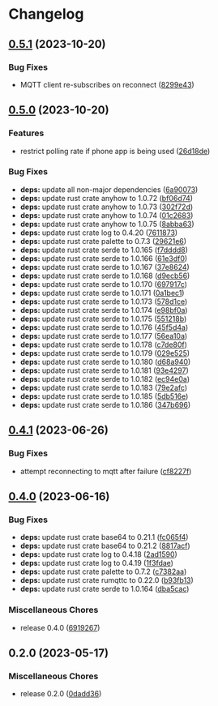 # Changelog

## [0.5.1](https://github.com/FruitieX/twinkly-mqtt/compare/v0.5.0...v0.5.1) (2023-10-20)


### Bug Fixes

* MQTT client re-subscribes on reconnect ([8299e43](https://github.com/FruitieX/twinkly-mqtt/commit/8299e43b5e5b613f14080a56be8306ef545de2d2))

## [0.5.0](https://github.com/FruitieX/twinkly-mqtt/compare/v0.4.1...v0.5.0) (2023-10-20)


### Features

* restrict polling rate if phone app is being used ([26d18de](https://github.com/FruitieX/twinkly-mqtt/commit/26d18dea8030581f84d1ebfc22652d208b6041e2))


### Bug Fixes

* **deps:** update all non-major dependencies ([6a90073](https://github.com/FruitieX/twinkly-mqtt/commit/6a90073f6372c2cd02a6c648e8f532487391145d))
* **deps:** update rust crate anyhow to 1.0.72 ([bf06d74](https://github.com/FruitieX/twinkly-mqtt/commit/bf06d74a990c906e197dfb7759b79e82540c6147))
* **deps:** update rust crate anyhow to 1.0.73 ([302f72d](https://github.com/FruitieX/twinkly-mqtt/commit/302f72d910941c9cb3ea2d31ee99e0993188b50c))
* **deps:** update rust crate anyhow to 1.0.74 ([01c2683](https://github.com/FruitieX/twinkly-mqtt/commit/01c268375052d0be8876bc283a8c13166009cbdd))
* **deps:** update rust crate anyhow to 1.0.75 ([8abba63](https://github.com/FruitieX/twinkly-mqtt/commit/8abba634c28572ca3a147ac9b5fedef0ece6f10c))
* **deps:** update rust crate log to 0.4.20 ([7611873](https://github.com/FruitieX/twinkly-mqtt/commit/7611873c796804a1f393c1cf9213245797889582))
* **deps:** update rust crate palette to 0.7.3 ([29621e6](https://github.com/FruitieX/twinkly-mqtt/commit/29621e6f38f05236b50fc4829f235701d6e91001))
* **deps:** update rust crate serde to 1.0.165 ([f7dddd8](https://github.com/FruitieX/twinkly-mqtt/commit/f7dddd8e7ba32886c6cbf682a9d21edc2b9267be))
* **deps:** update rust crate serde to 1.0.166 ([61e3df0](https://github.com/FruitieX/twinkly-mqtt/commit/61e3df034906438a56c3f309c69b007a611ddc3d))
* **deps:** update rust crate serde to 1.0.167 ([37e8624](https://github.com/FruitieX/twinkly-mqtt/commit/37e8624385022db5c99e8a24cc7200398a22654b))
* **deps:** update rust crate serde to 1.0.168 ([d9ecb56](https://github.com/FruitieX/twinkly-mqtt/commit/d9ecb5628d0fb6385deb818c1ef819a03d6f1071))
* **deps:** update rust crate serde to 1.0.170 ([697917c](https://github.com/FruitieX/twinkly-mqtt/commit/697917c866098943a39fc8696fc6601909c76a7b))
* **deps:** update rust crate serde to 1.0.171 ([0a1bec1](https://github.com/FruitieX/twinkly-mqtt/commit/0a1bec1eca0f3dc85ef6ee6698f37515a925a577))
* **deps:** update rust crate serde to 1.0.173 ([578d1ce](https://github.com/FruitieX/twinkly-mqtt/commit/578d1ce6aca19d8e2b8558679fb01676ce89c1cf))
* **deps:** update rust crate serde to 1.0.174 ([e98bf0a](https://github.com/FruitieX/twinkly-mqtt/commit/e98bf0aaba847eb3918dc81c9fb019b091e9aec4))
* **deps:** update rust crate serde to 1.0.175 ([551218b](https://github.com/FruitieX/twinkly-mqtt/commit/551218b7d494f5b49ea0c6d6d46f9590a5958325))
* **deps:** update rust crate serde to 1.0.176 ([45f5d4a](https://github.com/FruitieX/twinkly-mqtt/commit/45f5d4adf8bfcc956f0cb197082733c66b759349))
* **deps:** update rust crate serde to 1.0.177 ([56ea10a](https://github.com/FruitieX/twinkly-mqtt/commit/56ea10ac046251acbf92102afaf5593c12195c12))
* **deps:** update rust crate serde to 1.0.178 ([c7de80f](https://github.com/FruitieX/twinkly-mqtt/commit/c7de80f7c770433bc83402d47f6efbe3ad6b46f0))
* **deps:** update rust crate serde to 1.0.179 ([029e525](https://github.com/FruitieX/twinkly-mqtt/commit/029e525449c2faa1feef958a41057af07e971cfd))
* **deps:** update rust crate serde to 1.0.180 ([d68a940](https://github.com/FruitieX/twinkly-mqtt/commit/d68a940580ef30dc55401710f5bc9f01117a8e7f))
* **deps:** update rust crate serde to 1.0.181 ([93e4297](https://github.com/FruitieX/twinkly-mqtt/commit/93e4297537ec8d92283763c4746e4dc60d1066df))
* **deps:** update rust crate serde to 1.0.182 ([ec94e0a](https://github.com/FruitieX/twinkly-mqtt/commit/ec94e0a36ecd6504202808bad006f4e2af1a646f))
* **deps:** update rust crate serde to 1.0.183 ([79e2afc](https://github.com/FruitieX/twinkly-mqtt/commit/79e2afc7157f4829864557b5ed88b6ff296496d8))
* **deps:** update rust crate serde to 1.0.185 ([5db516e](https://github.com/FruitieX/twinkly-mqtt/commit/5db516e113efffa6b3bc2d7b04ba87e7bbd9c67d))
* **deps:** update rust crate serde to 1.0.186 ([347b696](https://github.com/FruitieX/twinkly-mqtt/commit/347b696a68e1b3b070aa8584ebf988330a0d3595))

## [0.4.1](https://github.com/FruitieX/twinkly-mqtt/compare/v0.4.0...v0.4.1) (2023-06-26)


### Bug Fixes

* attempt reconnecting to mqtt after failure ([cf8227f](https://github.com/FruitieX/twinkly-mqtt/commit/cf8227fed3c743bfbfed8bc74ea0504aef43797d))

## [0.4.0](https://github.com/FruitieX/twinkly-mqtt/compare/v0.2.0...v0.4.0) (2023-06-16)


### Bug Fixes

* **deps:** update rust crate base64 to 0.21.1 ([fc065f4](https://github.com/FruitieX/twinkly-mqtt/commit/fc065f4b2df98740c0558b21cce58117aba49a99))
* **deps:** update rust crate base64 to 0.21.2 ([8817acf](https://github.com/FruitieX/twinkly-mqtt/commit/8817acffd337a372fb3ddfe0e006541aac5aa076))
* **deps:** update rust crate log to 0.4.18 ([2ad1590](https://github.com/FruitieX/twinkly-mqtt/commit/2ad1590c2bd35b86a4eb3b2951ec01619ada1a48))
* **deps:** update rust crate log to 0.4.19 ([1f3fdae](https://github.com/FruitieX/twinkly-mqtt/commit/1f3fdae35144cb17252166da83d1d3bd6662d4fa))
* **deps:** update rust crate palette to 0.7.2 ([c7382aa](https://github.com/FruitieX/twinkly-mqtt/commit/c7382aa73dbd2562cf5d646745992ba06de741d3))
* **deps:** update rust crate rumqttc to 0.22.0 ([b93fb13](https://github.com/FruitieX/twinkly-mqtt/commit/b93fb13dc8a431eceb5f40a3ade8d50862832093))
* **deps:** update rust crate serde to 1.0.164 ([dba5cac](https://github.com/FruitieX/twinkly-mqtt/commit/dba5cacfdd780b2395e2177f2a77fb084a3dfc52))


### Miscellaneous Chores

* release 0.4.0 ([6919267](https://github.com/FruitieX/twinkly-mqtt/commit/6919267c62d6d08c0b2ebfef660c0766554aea92))

## 0.2.0 (2023-05-17)


### Miscellaneous Chores

* release 0.2.0 ([0dadd36](https://github.com/FruitieX/twinkly-mqtt/commit/0dadd36e4e6016a9454af716c27a6095afe998ac))
